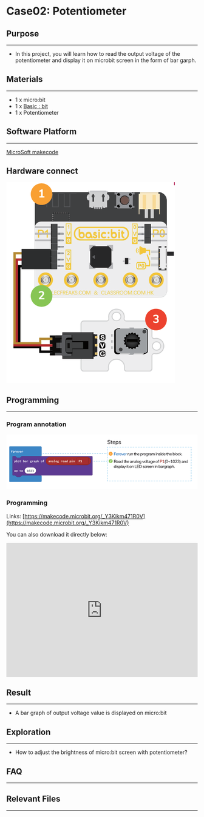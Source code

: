 # Case02: Potentiometer

## Purpose
---
- In this project, you will learn how to read the output voltage of the potentiometer and display it on microbit screen in the form of bar garph.

## Materials 
---
* 1 x micro:bit
* 1 x [Basic : bit](https://www.elecfreaks.com/store)
* 1 x Potentiometer

## Software Platform 
---
[MicroSoft makecode](https://makecode.microbit.org/#)

## Hardware connect

![](./images/case_02_01.png)

## Programming
---
### Program annotation

![](./images/case_02_02.png)

### Programming 

Links: [https://makecode.microbit.org/_Y3Kikm471R0V](https://makecode.microbit.org/_Y3Kikm471R0V)

You can also download it directly below:

<div style="position:relative;height:0;padding-bottom:70%;overflow:hidden;">
<iframe style="position:absolute;top:0;left:0;width:100%;height:100%;" src="https://makecode.microbit.org/#pub:https://makecode.microbit.org/_Y3Kikm471R0V" frameborder="0" sandbox="allow-popups allow-forms allow-scripts allow-same-origin">
</iframe>
</div>  

## Result
---
* A bar graph of output voltage value is displayed on micro:bit

## Exploration
---
* How to adjust the brightness of micro:bit screen with potentiometer?

## FAQ
---
## Relevant Files
---
